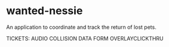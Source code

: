 # wanted-nessie
An application to coordinate and track the return of lost pets.

TICKETS:
AUDIO
COLLISION
DATA FORM
OVERLAYCLICKTHRU